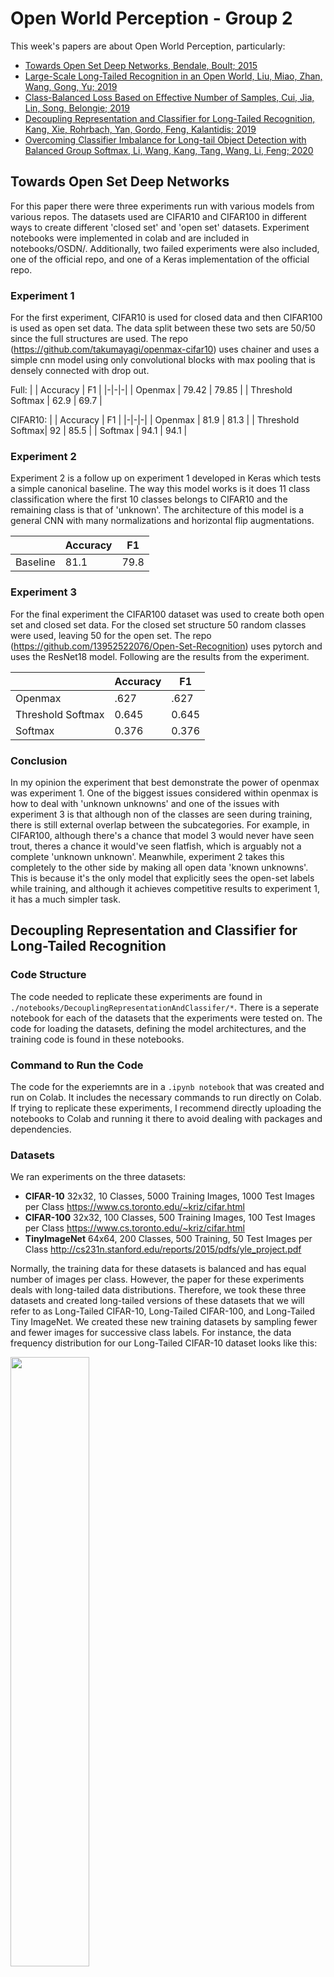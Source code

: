# Open World Perception - Group 2

This week's papers are about Open World Perception, particularly:

* [Towards Open Set Deep Networks, Bendale, Boult; 2015](https://arxiv.org/abs/1511.06233)
* [Large-Scale Long-Tailed Recognition in an Open World, Liu, Miao, Zhan, Wang, Gong, Yu; 2019](https://arxiv.org/abs/1904.05160)
* [Class-Balanced Loss Based on Effective Number of Samples, Cui, Jia, Lin, Song, Belongie; 2019](https://arxiv.org/abs/1901.05555)
* [Decoupling Representation and Classifier for Long-Tailed Recognition, Kang, Xie, Rohrbach, Yan, Gordo, Feng, Kalantidis; 2019](https://arxiv.org/abs/1910.09217)
* [Overcoming Classifier Imbalance for Long-tail Object Detection with Balanced Group Softmax, Li, Wang, Kang, Tang, Wang, Li, Feng; 2020](https://arxiv.org/abs/2006.10408)

## Towards Open Set Deep Networks

For this paper there were three experiments run with various models from various repos. The datasets used are CIFAR10 and CIFAR100 in different ways to create different 'closed set' and 'open set' datasets. Experiment notebooks were implemented in colab and are included in notebooks/OSDN/. Additionally,  two failed experiments were also included, one of the official repo, and one of a Keras implementation of the official repo.

### Experiment 1
For the first experiment, CIFAR10 is used for closed data and then CIFAR100 is used as open set data. The data split between these two sets are 50/50 since the full structures are used. The repo (https://github.com/takumayagi/openmax-cifar10) uses chainer and uses a simple cnn model using only convolutional blocks with max pooling that is densely connected with drop out.

Full:
| | Accuracy | F1 |
|-|-|-|
| Openmax |  79.42 | 79.85 |
| Threshold Softmax | 62.9 | 69.7 | 

CIFAR10:
| | Accuracy | F1 |
|-|-|-|
| Openmax | 81.9 | 81.3 |
| Threshold Softmax| 92 | 85.5 |
| Softmax | 94.1 | 94.1 |


### Experiment 2
Experiment 2 is a follow up on experiment 1 developed in Keras which tests a simple canonical baseline. The way this model works is it does 11 class classification where the first 10 classes belongs to CIFAR10 and the remaining class is that of 'unknown'. The architecture of this model is a general CNN with many normalizations and horizontal flip augmentations.

| | Accuracy | F1 |
|-|-|-|
| Baseline | 81.1 | 79.8 |

### Experiment 3
For the final experiment the CIFAR100 dataset was used to create both open set and closed set data. For the closed set structure 50 random classes were used, leaving 50 for the open set. The repo (https://github.com/13952522076/Open-Set-Recognition) uses pytorch and uses the ResNet18 model. Following are the results from the experiment.

| | Accuracy | F1 |
|-|-|-|
| Openmax |  .627 | .627 |
| Threshold Softmax | 0.645 | 0.645 | 
| Softmax | 0.376 | 0.376 |

### Conclusion
In my opinion the experiment that best demonstrate the power of openmax was experiment 1. One of the biggest issues considered within openmax is how to deal with 'unknown unknowns' and one of the issues with experiment 3 is that although non of the classes are seen during training, there is still external overlap between the subcategories. For example, in CIFAR100, although there's a chance that model 3 would never have seen trout, theres a chance it would've seen flatfish, which is arguably not a complete 'unknown unknown'. Meanwhile, experiment 2 takes this completely to the other side by making all open data 'known unknowns'. This is because it's the only model that explicitly sees the open-set labels while training, and although it achieves competitive results to experiment 1, it has a much simpler task.

## Decoupling Representation and Classifier for Long-Tailed Recognition

### **Code Structure**

The code needed to replicate these experiments are found in ``./notebooks/DecouplingRepresentationAndClassifer/*``. There is a seperate notebook for each of the datasets that the experiments were tested on. The code for loading the datasets, defining the model architectures, and the training code is found in these notebooks. 

### **Command to Run the Code**

The code for the experiemnts are in a ``.ipynb notebook`` that was created and run on Colab. It includes the necessary commands to run directly on Colab. If trying to replicate these experiments, I recommend directly uploading the notebooks to Colab and running it there to avoid dealing with packages and dependencies. 

### **Datasets**

We ran experiments on the three datasets:

* **CIFAR-10**  32x32, 10 Classes, 5000 Training Images, 1000 Test Images per Class  https://www.cs.toronto.edu/~kriz/cifar.html
* **CIFAR-100**  32x32, 100 Classes, 500 Training Images, 100 Test Images per Class https://www.cs.toronto.edu/~kriz/cifar.html
* **TinyImageNet**  64x64, 200 Classes, 500 Training, 50 Test Images per Class http://cs231n.stanford.edu/reports/2015/pdfs/yle_project.pdf

Normally, the training data for these datasets is balanced and has equal number of images per class. However, the paper for these experiments deals with long-tailed data distributions. Therefore, we took these three datasets and created long-tailed versions of these datasets that we will refer to as Long-Tailed CIFAR-10, Long-Tailed CIFAR-100, and Long-Tailed Tiny ImageNet. We created these new training datasets by sampling fewer and fewer images for successive class labels. For instance, the data frequency distribution for our Long-Tailed CIFAR-10 dataset looks like this:

<p float="middle">
  <img src="./notebooks/DecouplingRepresentationAndClassifer/Images/CIFARDataDistribution.PNG", width = "50%"/>
</p>

### **Task**

Evaluating Joint Training vs Decoupling Learning Representation and Classifier Methods for Long-tailed Recognition

### **Model Architecture**

We use the pytorch implementation of the [ResNeXt-50 architecture](https://pytorch.org/hub/pytorch_vision_resnext/) for the backbone network that learns the feature representations of the images. For the Joint approach, another linear layer is appended to the end of the backbone network such that for an image X, I obtain a linear classifier g(z) = W^T + b, where W denotes the linear layer weights, b is the bias, and z is the learned feature representation of the image X found by the ResNeXt-50 model. In this method, the gradient is passed through the classifier and the representation learning network and they are jointly trained. 

For the decoupled approach, we trained the backbone ResNeXt-50 model for some number of epochs and then discard its classifier and only keep the components of the network that are important for feature representation. Then, we load the pre-trained backbone network and initialize a new linear layer that is fine tuned for a fewer number of epochs while keeping the backbone network fixed. The linear classifier layer is trained with gradient updates and the goal is to better define decision boundaries.

### **Conducted Experiments**

The paper explains two different approaches:
* Joint - The Backbone Feature Representation Network and the Classifer are Trained Together
* Decoupled - The Backbone Feature Representation Network is fixed while the Classifier is Fine-tuned and re-balanced

In addition, we test out the performance of the two approaches when using different sampling strategies:
* Instance-balanced - each image has an equal chance of being selected
* Class-balanced - each class is equally likely to be selected, and each image in the class is equally likely to be selected
* Square Root - Variant of instance-balanced
* Progressively-balanced - Combination of both Instance-balanced and Class-balanced

With the decoupled approach, we tried 2 different types of classifiers:
* Classifier Re-Training (cRT) - Standard approach of reinitializing classifier and fine-tuning it with fixed backbone network
* Tau-normalized Classifier (Tau-Norm) - approach where weights of linear layer are adjusted through a tau-normalization procedure where tau is a hyperaparameter

We conduct experiments on the different sampling strategies and how they affect performance for both the Joint and Decoupled Approaches.

### **Results**

**Long-tailed CIFAR-10**

|             | Joint         | cRT          | Tau-Norm      | 
| ----------- | ------------- | ------------ | ------------- |
| Instance-balanced   | 0.4049           | 0.4531          | 0.4501            | 
| Class-balanced      | 0.405        | 0.4489           | 0.4421            |
| Square Root         | 0.4343  | 0.4698  | 0.4522   |
| Progressively-balanced   | 0.4209 | 0.4400 | 0.4479   |


<p float="middle">
  <img src="./notebooks/DecouplingRepresentationAndClassifer/Images/CIFAR10Results.PNG", width = "50%"/>
</p>

The Joint approach was trained for 30 epochs, learning rate = 1e-3, and a batch size = 128, using Cross Entropy Loss and Adam Optimizer. For the Decoupled methods, the backbone network was trained for 30 epochs, and the classifiers were re-trained for 10 epochs with the same batch size, learning rate, and other training/optimization parameters as the Joint approach. The Tau hyperparameter was set to 0.2.

The Decoupled method outperforms the Joint training approach on the Long-tailed Variant of CIFAR-10 by about 5%, especially with the cRT method. With the Joint training approach, the sampling methods were important to obtain good results as Square-root sampling led to an approximate 3% performance gain over instance-balanced sampling. In our experiments with CIFAR-10, the cRT classifier outperformed the Tau-Norm classifier. Unlike the results in the paper, for this dataset, we found that Square-root sampling outperformed instance-balanced sampling for both cRT and Tau-Norm classifiers. Overall, decoupling the representation network and the classifier led to a significant performance gain for this particular dataset.

**Long-tailedCIFAR-100**

|             | Joint         | cRT          | Tau-Norm      | 
| ----------- | ------------- | ------------ | ------------- |
| Instance-balanced   | 0.2690          | 0.3245          | 0.3224            | 
| Class-balanced      | 0.2708        | 0.3017          | 0.3062            |
| Square Root         | 0.3089 | 0.3204  | 0.3165   |
| Progressively-balanced   | 0.2955 | 0.3150 | 0.3107   |


<p float="middle">
  <img src="./notebooks/DecouplingRepresentationAndClassifer/Images/CIFAR100Results.PNG", width = "50%"/>
</p>

The Joint approach was trained for 30 epochs, learning rate = 1e-3, and a batch size = 128, using Cross Entropy Loss and Adam Optimizer. For the Decoupled methods, the backbone network was trained for 30 epochs, and the classifiers were re-trained for 10 epochs with the same batch size, learning rate, and other training/optimization parameters as the Joint approach. The Tau hyperparameter was set to 0.5.

Like the previous dataset, we observe a significant performance gain when using the paper's suggested decoupling approach. Specifically, we see a about a 6% top-1 accuracy gain over the Joint approach. With the Joint-approach, square root sampling was the best option. However, with the decoupled classifiers cRT and Tau-Norm, we found that the instance-balanced sampling methods were more successful compared to the other 3 sampling strategies. This aligns with the paper's argument that with the decoupling approach, the model learns to generalize better, which makes the usage non-instance-balanced sampling obsolete. All in all, we were able to get results for this dataset that concur with the points made in the paper. 

**Long-Tailed Tiny-ImageNet**

|             | Joint         | cRT          | Tau-Norm      | 
| ----------- | ------------- | ------------ | ------------- |
| Instance-balanced   | 0.1875          | 0.2918          | 0.2816            | 
| Class-balanced      | 0.1799        | 0.277          | 0.2852            |
| Square Root         | 0.1904 | 0.2861  | 0.2746   |
| Progressively-balanced   | 0.1844 | 0.2746 | 0.2722   |


<p float="middle">
  <img src="./notebooks/DecouplingRepresentationAndClassifer/Images/TinyImageNetResults.PNG", width = "50%"/>
</p>

The Joint approach was trained for 5 epochs, learning rate = 1e-3, and a batch size = 128, using Cross Entropy Loss and Adam Optimizer. For the Decoupled methods, the backbone network was trained for 5 epochs, and the classifiers were re-trained for 2 epochs with the same batch size, learning rate, and other training/optimization parameters as the Joint approach. The Tau hyperparameter was set to 0.7.

Similar to the other two datasets, the decoupled methods outperform the joint training approach on the long-tailed data. cRT instance-balanced classifier was able to get a top-1 accuracy that is approximately 10% more than the best Jointly trained classifier. In addition, the instance-balanced methods performed relatively well and were able to sufficiently generalize. The cRT and Tau-Norm classifiers demonstrated similar top-1 accuracies. Overall, we were able to get a significant performance gain with the the decoupled approach on this dataset when compared to the joint approach.

**Sampling Strategies Ablation**

We typically found that the Square-root sampling approach was most beneficial for the Joint method, while, the samping method did not play that large of a factor with cRT and Tau-norm classifiers. When training jointly, other sampling methods outperformed instance-balanced sampling. However, decoupling the representation learning and classifier led to instance-balanced sampling typically leading to the best results.

### **Conclusion**

All in all, the decoupled methods led to significant performance gains over the jointly trained approach. This is evident for all three datasets that we performed experiments on. We found tha the sampling method used is important when training jointly, while it is not so important when using the decoupled methods as the instance-balanced sampling led to competitive if not better results than the latter approaches. We found that the decoupled approach led to better performance on long-tailed image recognition task. The decoupled approach allowed us to re-balance the classifiers while keeping the backbone represenation network fixed. By using relatively simple methods, we were able to see that the decoupled approach is a legitimate option in improving performance of models on long-tailed datasets.

<!-- # TODO: Towards Open Set Deep Networks -->
# Large-Scale Long-Tailed Recognition in an Open World

## Experimental Setup
Code for the OLTR experiments are directly taken from the authors original implementation ([Github Source](https://github.com/zhmiao/OpenLongTailRecognition-OLTR)). All experiments are done on single V100 GPU. We experiment OLTR on following 2 datasets:
* **Places_LT**: Long Tailed version of [Places365](http://places2.csail.mit.edu/download.html) dataset prepared by the authors for experiments in the paper
* **Tiny-ImageNet_LT**: Long Tailed version of [Tiny-ImageNet-200](https://www.kaggle.com/c/tiny-imagenet) dataset prepared by us by sampling a subset of the dataset following a Pareto distribution (alpha=6)

Places_LT | Tiny-ImageNet_LT
:---:|:---:
<img src='src/OLTR/plots/places_trn_dist.png' height="300">|<img src='src/OLTR/plots/tin_trn_dist.png' height="300">

## Results
### Places_LT
We can see that many-shot labels heavily contribute to the overall validation accuracy in stage 1 training. In stage 2, we can observe that while many-shot labels are still the highest contributor to the overall validation accuracy, median and low-shot labels start performing comparable.
<p align="center"><img src='src/OLTR/plots/places_trn_loss_acc_stage1.png' height="250"> <img src='src/OLTR/plots/places_val_acc_stage1.png' height="250"></p>
<p align="center">Fig.1 Stage 1 training statistics</p>
<p align="center"><img src='src/OLTR/plots/places_trn_loss_acc_stage2.png' height="250"> <img src='src/OLTR/plots/places_val_acc_stage2.png' height="250"></p>
<p align="center">Fig.2 Stage 2 training statistics</p>

### Tiny-ImageNet_LT
We see a similar trend in the overall validation accuracy's distribution over many, median and low shot label regimes across stage 1 and stage 2
<p align="center"><img src='src/OLTR/plots/tin_trn_loss_acc_stage1.png' height="250"> <img src='src/OLTR/plots/tin_val_acc_stage1.png' height="250"></p>
<p align="center">Fig.3 Stage 1 training statistics</p>
<p align="center"><img src='src/OLTR/plots/tin_trn_loss_acc_stage2.png' height="250"> <img src='src/OLTR/plots/tin_val_acc_stage2.png' height="250"></p>
<p align="center">Fig.4 Stage 2 training statistics</p>

### Test Results (*Top 1 Accuracy*)

Dataset | Overall | Many-shot | Median-shot | Low-shot | Open
:---:|:---:|:---:|:---:|:---:|:---:
Tiny-ImageNet_LT | 0.228 | 0.285 | 0.247 | 0.157 | -
Places_LT | 0.389 | 0.435 | 0.403 | 0.279 | -
Places_LT open | 0.385 | 0.433 | 0.399 | 0.274 | 0.082

<!-- # TODO:	Class-Balanced Loss Based on Effective Number of Samples -->

<!-- # TODO:	Decoupling Representation and Classifier for Long-Tailed Recognition -->

# Overcoming Classifier Imbalance for Long-tail Object Detection with Balanced Group Softmax

## Dataset

The authors of the paper are working with the long-tail [LVIS dataset](https://www.lvisdataset.org/) and their long-tail-sampled version of COCO [COCO-LT](https://arxiv.org/pdf/2007.11978.pdf). Both of these datasets are very large and take days to train on the hardware we had available (GTX 1060 6GB). The point of the paper is to work with long-tailed datasets, since the distribution of object categories in reality is typically imbalanced. The authors state in the paper that PASCAL VOC is manually balanced and thereby not suitable for this task. Since PASCAL VOC 2007 is a lot smaller than COCO, we decided to write a script (``VOC_sample.py``) to sample our own long-tailed version of VOC2007.

<p float="middle">
  <img src="./src/BalancedGroupSoftmax/VOC-LT_dist.png", width = "100%"/>
</p>

The number of instances per class are now as follows:

|Class name|Instances|
|---|---|
|person|3971|
|car|1340|
|chair|683|
|bird|588|
|pottedplant|521|
|dog|507|
|bottle|451|
|bicycle|338|
|sofa|331|
|horse|239|
|boat|168|
|motorbike|118|
|cat|83|
|tvmonitor|59|
|cow|31|
|sheep|19|
|aeroplane|15|
|train|13|
|bus|7|
|diningtable|5|

The full VOC2007 test set was used for testing.

## Experiment

[The official repo](https://github.com/FishYuLi/BalancedGroupSoftmax) was used for the experiments. It provides config files and models pretrained on COCO for many different architectures. Faster R-CNN using a ResNet-50 backbone was chosen for testing bounding box based object detection. The pretrained model is trained on the dataset for 12 epochs using SGD and a learning rate of 0.00125 to create a baseline model. Then, it is augmented with the group softmax and the classification layer is trained for another 12 epochs. The files ``label2binlabel.pt, pred_slice_with0.pt and valsplit.pkl`` have to be generated based on the class distribution. This is done by the same script that samples the dataset. The training takes about 6 hours for the baseline model and 2.5 for the bags model on a GTX 1060 GPU. The config files for the baseline and the bags model are provided in ``src/BalancedGroupSoftmax/configs``.

The testing script had to be modified slightly to use the VOC style dataset instead of LVIS. It outputs the predictions in text files in the ``results`` directory. The modified script is provided in ``src/BalancedGroupSoftmax/test.py``. The predictions can then be evaluated using [this object detection metrics tool](https://github.com/rafaelpadilla/review_object_detection_metrics).

## Results

The results are underwhelming to say the least. The baseline model outperforms the group softmax model even on the tail classes:

|Model|mAP|
|---|---|
|baseline|0.755|
|BAGS|0.719|
 
 |Class|baseline AP|BAGS AP|
 |---|---|---|
 |person|0.872|0.855|
|car|0.824|0.785|
|chair|0.506|0.466|
|bird|0.762|0.730|
|pottedplant|0.589|0.551|
|dog|0.875|0.860|
|bottle|0.684|0.644|
|bicycle|0.844|0.822|
|sofa|0.721|0.718|
|horse|0.884|0.865|
|boat|0.614|0.558|
|motorbike|0.850|0.821|
|cat|0.896|0.888|
|tvmonitor|0.798|0.759|
|cow|0.750|0.730|
|sheep|0.718|0.700|
|aeroplane|0.837|0.819|
|train|0.812|0.756|
|bus|0.785|0.758|
|diningtable|0.480|0.290|

We assume that a mistake was made while adapting the architecture to the new dataset but ran out of time trying to find it.

<!-- # TODO: Conclusion? -->
